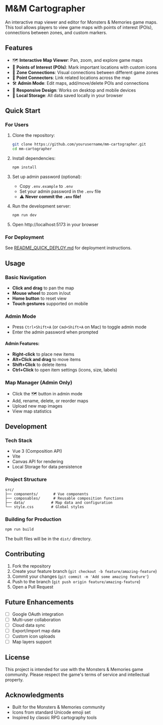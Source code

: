 # M&M Cartographer

An interactive map viewer and editor for Monsters & Memories game maps. This tool allows players to view game maps with points of interest (POIs), connections between zones, and custom markers.

## Features

- 🗺️ **Interactive Map Viewer**: Pan, zoom, and explore game maps
- 📍 **Points of Interest (POIs)**: Mark important locations with custom icons
- 🔗 **Zone Connections**: Visual connections between different game zones
- 🎯 **Point Connectors**: Link related locations across the map
- 🛠️ **Admin Mode**: Edit maps, add/move/delete POIs and connections
- 📱 **Responsive Design**: Works on desktop and mobile devices
- 💾 **Local Storage**: All data saved locally in your browser

## Quick Start

### For Users

1. Clone the repository:
   ```bash
   git clone https://github.com/yourusername/mm-cartographer.git
   cd mm-cartographer
   ```

2. Install dependencies:
   ```bash
   npm install
   ```

3. Set up admin password (optional):
   - Copy `.env.example` to `.env`
   - Set your admin password in the `.env` file
   - ⚠️ **Never commit the `.env` file!**

4. Run the development server:
   ```bash
   npm run dev
   ```

5. Open http://localhost:5173 in your browser

### For Deployment

See [README_QUICK_DEPLOY.md](README_QUICK_DEPLOY.md) for deployment instructions.

## Usage

### Basic Navigation
- **Click and drag** to pan the map
- **Mouse wheel** to zoom in/out
- **Home button** to reset view
- **Touch gestures** supported on mobile

### Admin Mode
- Press `Ctrl+Shift+A` (or `Cmd+Shift+A` on Mac) to toggle admin mode
- Enter the admin password when prompted

#### Admin Features:
- **Right-click** to place new items
- **Alt+Click and drag** to move items
- **Shift+Click** to delete items
- **Ctrl+Click** to open item settings (icons, size, labels)

### Map Manager (Admin Only)
- Click the 🗺️ button in admin mode
- Add, rename, delete, or reorder maps
- Upload new map images
- View map statistics

## Development

### Tech Stack
- Vue 3 (Composition API)
- Vite
- Canvas API for rendering
- Local Storage for data persistence

### Project Structure
```
src/
├── components/       # Vue components
├── composables/      # Reusable composition functions
├── data/            # Map data and configuration
└── style.css        # Global styles
```

### Building for Production
```bash
npm run build
```

The built files will be in the `dist/` directory.

## Contributing

1. Fork the repository
2. Create your feature branch (`git checkout -b feature/amazing-feature`)
3. Commit your changes (`git commit -m 'Add some amazing feature'`)
4. Push to the branch (`git push origin feature/amazing-feature`)
5. Open a Pull Request

## Future Enhancements

- [ ] Google OAuth integration
- [ ] Multi-user collaboration
- [ ] Cloud data sync
- [ ] Export/import map data
- [ ] Custom icon uploads
- [ ] Map layers support

## License

This project is intended for use with the Monsters & Memories game community. Please respect the game's terms of service and intellectual property.

## Acknowledgments

- Built for the Monsters & Memories community
- Icons from standard Unicode emoji set
- Inspired by classic RPG cartography tools
